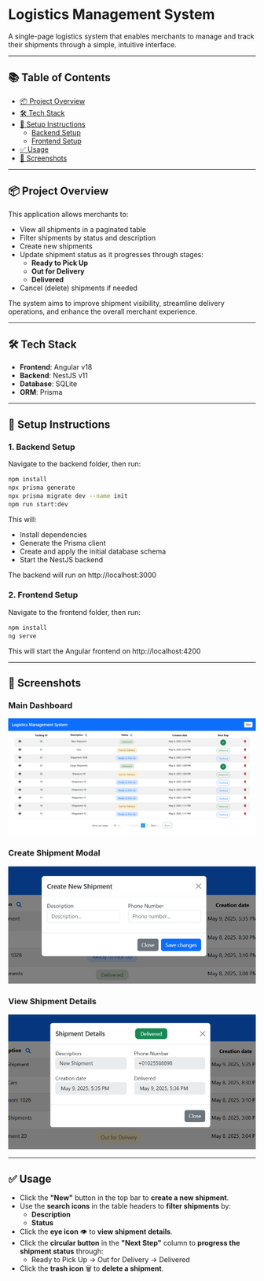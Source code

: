 # Logistics Management System

A single-page logistics system that enables merchants to manage and track their shipments through a simple, intuitive interface.

---

## 📚 Table of Contents

- [📦 Project Overview](#-project-overview)
- [🛠 Tech Stack](#-tech-stack)
- [🚀 Setup Instructions](#-setup-instructions)
  - [Backend Setup](#1-backend-setup)
  - [Frontend Setup](#2-frontend-setup)
- [✅ Usage](#-usage)
- [📸 Screenshots](#-screenshots)

---

## 📦 Project Overview

This application allows merchants to:

- View all shipments in a paginated table
- Filter shipments by status and description
- Create new shipments
- Update shipment status as it progresses through stages:
  - **Ready to Pick Up**
  - **Out for Delivery**
  - **Delivered**
- Cancel (delete) shipments if needed

The system aims to improve shipment visibility, streamline delivery operations, and enhance the overall merchant experience.

---

## 🛠 Tech Stack

- **Frontend**: Angular v18
- **Backend**: NestJS v11
- **Database**: SQLite
- **ORM**: Prisma

---

## 🚀 Setup Instructions

### 1. Backend Setup

Navigate to the backend folder, then run:

```bash
npm install
npx prisma generate
npx prisma migrate dev --name init
npm run start:dev
```

This will:
- Install dependencies
- Generate the Prisma client
- Create and apply the initial database schema
- Start the NestJS backend

The backend will run on http://localhost:3000

### 2. Frontend Setup
Navigate to the frontend folder, then run:

```bash
npm install
ng serve
```
This will start the Angular frontend on http://localhost:4200

---

## 📸 Screenshots

### Main Dashboard
![Dashboard Screenshot](assets/dashboard.png)

### Create Shipment Modal
![New Shipment Modal](assets/new-shipment.png)

### View Shipment Details
![Shipment Details](assets/shipment-details.png)

---

## ✅ Usage

- Click the **"New"** button in the top bar to **create a new shipment**.
- Use the **search icons** in the table headers to **filter shipments** by:
  - **Description**
  - **Status**
- Click the **eye icon** 👁️ to **view shipment details**.
- Click the **circular button** in the **"Next Step"** column to **progress the shipment status** through:
  - Ready to Pick Up → Out for Delivery → Delivered
- Click the **trash icon** 🗑️ to **delete a shipment**.

